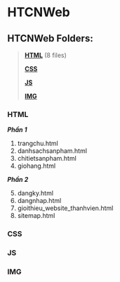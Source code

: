 # HTCNWeb
## HTCNWeb Folders:

> **[HTML](#html)** (8 files)
>
> **[CSS](#css)**
>
> **[JS](#js)**
>
> **[IMG](#img)**

### HTML <a name="html"></a>
***Phần 1***
1. trangchu.html
2. danhsachsanpham.html
3. chitietsanpham.html
4. giohang.html

***Phần 2***

5. dangky.html
6. dangnhap.html
7. gioithieu_website_thanhvien.html
8. sitemap.html

### CSS <a name="css"></a>

### JS <a name="js"></a>

### IMG <a name="img"></a>
